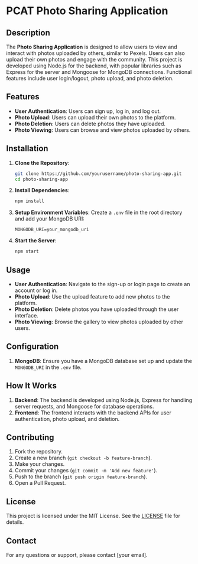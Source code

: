 # PCAT Photo Sharing Application

## Description
The **Photo Sharing Application** is designed to allow users to view and interact with photos uploaded by others, similar to Pexels. Users can also upload their own photos and engage with the community. This project is developed using Node.js for the backend, with popular libraries such as Express for the server and Mongoose for MongoDB connections. Functional features include user login/logout, photo upload, and photo deletion.

## Features
- **User Authentication**: Users can sign up, log in, and log out.
- **Photo Upload**: Users can upload their own photos to the platform.
- **Photo Deletion**: Users can delete photos they have uploaded.
- **Photo Viewing**: Users can browse and view photos uploaded by others.

## Installation

1. **Clone the Repository**:
    ```bash
    git clone https://github.com/yourusername/photo-sharing-app.git
    cd photo-sharing-app
    ```

2. **Install Dependencies**:
    ```bash
    npm install
    ```

3. **Setup Environment Variables**:
    Create a `.env` file in the root directory and add your MongoDB URI:
    ```
    MONGODB_URI=your_mongodb_uri
    ```

4. **Start the Server**:
    ```bash
    npm start
    ```

## Usage
- **User Authentication**: Navigate to the sign-up or login page to create an account or log in.
- **Photo Upload**: Use the upload feature to add new photos to the platform.
- **Photo Deletion**: Delete photos you have uploaded through the user interface.
- **Photo Viewing**: Browse the gallery to view photos uploaded by other users.

## Configuration
1. **MongoDB**: Ensure you have a MongoDB database set up and update the `MONGODB_URI` in the `.env` file.

## How It Works
1. **Backend**: The backend is developed using Node.js, Express for handling server requests, and Mongoose for database operations.
2. **Frontend**: The frontend interacts with the backend APIs for user authentication, photo upload, and deletion.

## Contributing
1. Fork the repository.
2. Create a new branch (`git checkout -b feature-branch`).
3. Make your changes.
4. Commit your changes (`git commit -m 'Add new feature'`).
5. Push to the branch (`git push origin feature-branch`).
6. Open a Pull Request.

## License
This project is licensed under the MIT License. See the [LICENSE](LICENSE) file for details.

## Contact
For any questions or support, please contact [your email].
